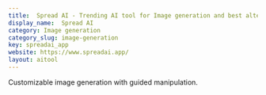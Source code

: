```yaml
---
title:  Spread AI - Trending AI tool for Image generation and best alternatives
display_name:  Spread AI
category: Image generation
category_slug: image-generation
key: spreadai_app
website: https://www.spreadai.app/
layout: aitool
---
```


Customizable image generation with guided manipulation.
